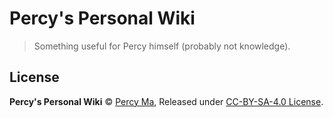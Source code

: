 # Percy's Personal Wiki

> Something useful for Percy himself (probably not knowledge).

## License

**Percy's Personal Wiki** © [Percy Ma](https://github.com/kecrily), Released under [CC-BY-SA-4.0 License](LICENSE).
